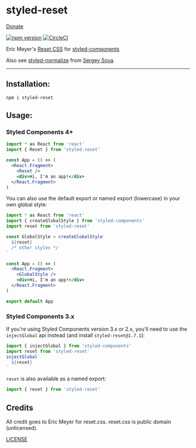 # styled-reset

[Donate](https://ko-fi.com/zacanger)

[![npm version](https://img.shields.io/npm/v/styled-reset.svg)](https://npm.im/styled-reset) [![CircleCI](https://circleci.com/gh/zacanger/styled-reset.svg?style=svg)](https://circleci.com/gh/zacanger/styled-reset)

Eric Meyer's [Reset CSS](https://meyerweb.com/eric/tools/css/reset/) for [styled-components](https://github.com/styled-components/styled-components)

Also see [styled-normalize](https://www.npmjs.com/package/styled-normalize) from [Sergey Sova](https://github.com/sergeysova).

--------

## Installation:

`npm i styled-reset`

## Usage:

### Styled Components 4+

```jsx
import * as React from 'react'
import { Reset } from 'styled-reset'

const App = () => (
  <React.Fragment>
    <Reset />
    <div>Hi, I'm an app!</div>
  </React.Fragment>
)
```

You can also use the default export or named export (lowercase) in your own
global style:

```jsx
import * as React from 'react'
import { createGlobalStyle } from 'styled-components'
import reset from 'styled-reset'

const GlobalStyle = createGlobalStyle`
  ${reset}
  /* other styles */
`

const App = () => (
  <React.Fragment>
    <GlobalStyle />
    <div>Hi, I'm an app!</div>
  </React.Fragment>
)

export default App
```

### Styled Components 3.x

If you're using Styled Components version 3.x or 2.x, you'll need to use the
`injectGlobal` api instead (and install `styled-reset@1.7.1`):

```javascript
import { injectGlobal } from 'styled-components'
import reset from 'styled-reset'
injectGlobal`
  ${reset}
`
```

`reset` is also available as a named export:

```javascript
import { reset } from 'styled-reset'
```

## Credits

All credit goes to Eric Meyer for reset.css. reset.css is public domain (unlicensed).

[LICENSE](./LICENSE.md)
